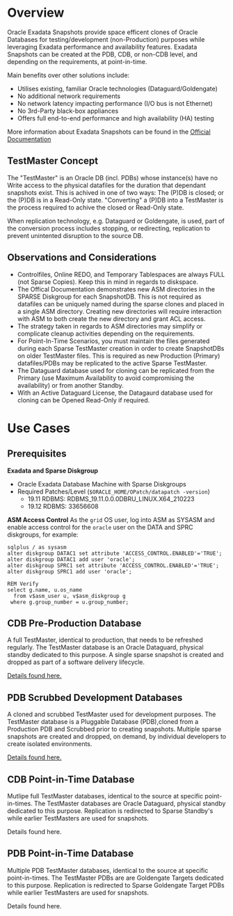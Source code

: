 # Overview
Oracle Exadata Snapshots provide space efficent clones of Oracle Databases for testing/development (non-Production) purposes while leveraging Exadata performance and availability features.  Exadata Snapshots can be created at the PDB, CDB, or non-CDB level, and depending on the requirements, at point-in-time.

Main benefits over other solutions include:
* Utilises existing, familiar Oracle technologies (Dataguard/Goldengate)
* No additional network requirements
* No network latency impacting performance (I/O bus is not Ethernet)
* No 3rd-Party black-box appliances
* Offers full end-to-end performance and high availability (HA) testing

More information about Exadata Snapshots can be found in the [Official Documentation](https://docs.oracle.com/en/engineered-systems/exadata-database-machine/sagug/exadata-storage-server-snapshots.html#GUID-78F67DD0-93C8-4944-A8F0-900D910A06A0)

## TestMaster Concept
The "TestMaster" is an Oracle DB (incl. PDBs) whose instance(s) have no Write access to the physical datafiles for the duration that dependant snapshots exist.  This is achived in one of two ways: The (P)DB is closed; or the (P)DB is in a Read-Only state.  "Converting" a (P)DB into a TestMaster is the process required to achive the closed or Read-Only state. 

When replication technology, e.g. Dataguard or Goldengate, is used, part of the conversion process includes stopping, or redirecting, replication to prevent unintented disruption to the source DB.

## Observations and Considerations
* Controlfiles, Online REDO, and Temporary Tablespaces are always FULL (not Sparse Copies).  Keep this in mind in regards to diskspace.
* The Offical Documentation demonstrates new ASM directories in the SPARSE Diskgroup for each SnapshotDB.  This is not required as datafiles can be uniquely named during the sparse clones and placed in a single ASM directory.  Creating new directories will require interaction with ASM to both create the new directory and grant ACL access.  
* The strategy taken in regards to ASM directories may simplify or complicate cleanup activities depending on the requirements.
* For Point-In-Time Scenarios, you must maintain the files generated during each Sparse TestMaster creation in order to create SnapshotDBs on older TestMaster files.  This is required as new Production (Primary) datafiles/PDBs may be replicated to the active Sparse TestMaster.
* The Dataguard database used for cloning can be replicated from the Primary (use Maximum Availability to avoid compromising the availability) or from another Standby.
* With an Active Dataguard License, the Datagaurd database used for cloning can be Opened Read-Only if required.


# Use Cases
## Prerequisites
**Exadata and Sparse Diskgroup**
* Oracle Exadata Database Machine with Sparse Diskgroups
* Required Patches/Level  (`$ORACLE_HOME/OPatch/datapatch -version`)
  * 19.11 RDBMS:  RDBMS_19.11.0.0.0DBRU_LINUX.X64_210223
  * 19.12 RDBMS:  33656608

**ASM Access Control**
As the `grid` OS user, log into ASM as SYSASM and enable access control for the `oracle` user on the DATA and SPRC diskgroups, for example:
```
sqlplus / as sysasm
alter diskgroup DATAC1 set attribute 'ACCESS_CONTROL.ENABLED'='TRUE';
alter diskgroup DATAC1 add user 'oracle';
alter diskgroup SPRC1 set attribute 'ACCESS_CONTROL.ENABLED'='TRUE';
alter diskgroup SPRC1 add user 'oracle';

REM Verify 
select g.name, u.os_name 
  from v$asm_user u, v$asm_diskgroup g 
 where g.group_number = u.group_number;
```

## CDB Pre-Production Database
A full TestMaster, identical to production, that needs to be refreshed regularly.  The TestMaster database is an Oracle Dataguard, physical standby dedicated to this purpose.  A single sparse snapshot is created and dropped as part of a software delivery lifecycle.

[Details found here.](doco/CDB_PREPROD.md)

## PDB Scrubbed Development Databases
A cloned and scrubbed TestMaster used for development purposes.  The TestMaster database is a Pluggable Database (PDB),cloned from a Production PDB and Scrubbed prior to creating snapshots.  Multiple sparse snapshots are created and dropped, on demand, by individual developers to create isolated environments.

[Details found here.](doco/PDB_DEV.md)

## CDB Point-in-Time Database
Mutlipe full TestMaster databases, identical to the source at specific point-in-times.  The TestMaster databases are Oracle Dataguard, physical standby dedicated to this purpose.  Replication is redirected to Sparse Standby's while earlier TestMasters are used for snapshots.

Details found here.

## PDB Point-in-Time Database
Multiple PDB TestMaster databases, identical to the source at specific point-in-times.  The TestMaster PDBs are are Goldengate Targets dedicated to this purpose.  Replication is redirected to Sparse Goldengate Target PDBs  while earlier TestMasters are used for snapshots.

Details found here.